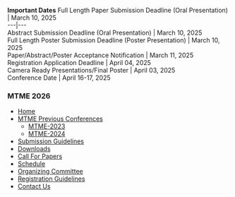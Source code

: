 **Important Dates**
Full Length Paper Submission Deadline (Oral Presentation) |  March 10, 2025  
---|---  
Abstract Submission Deadline (Oral Presentation) |  March 10, 2025  
Full Length Poster Submission Deadline (Poster Presentation) |  March 10, 2025  
Paper/Abstract/Poster Acceptance Notification |  March 11, 2025  
Registration Application Deadline |  April 04, 2025  
Camera Ready Presentations/Final Poster |  April 03, 2025  
Conference Date |  April 16-17, 2025  
### MTME 2026
  * [Home](https://giki.edu.pk/mtme-2025/home/)
  * [MTME Previous Conferences](https://giki.edu.pk/mtme-2025/program-mtme/)
    * [MTME-2023](https://giki.edu.pk/mtme-2023/)
    * [MTME-2024](https://giki.edu.pk/mtme-2024/)
  * [Submission Guidelines](https://giki.edu.pk/mtme-2025/paper-submission/)
  * [Downloads](https://giki.edu.pk/mtme-2025/downloads-mtme/)
  * [Call For Papers](https://giki.edu.pk/mtme-2025/call-for-papers/)
  * [Schedule](https://giki.edu.pk/mtme-2025/program-mtme/)
  * [Organizing Committee](https://giki.edu.pk/mtme-2025/organizing-committee-mtme/)
  * [Registration Guidelines](https://giki.edu.pk/mtme-2025/registration-mtme/)
  * [Contact Us](https://giki.edu.pk/mtme-2025/keynote-speakers/)


